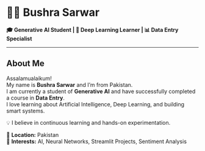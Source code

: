 # 👩‍💻 Bushra Sarwar

**🎓 Generative AI Student | 🧠 Deep Learning Learner | 📊 Data Entry Specialist**

---

##  About Me

Assalamualaikum!  
My name is **Bushra Sarwar** and I’m from Pakistan.  
I am currently a student of **Generative AI** and have successfully completed a course in **Data Entry**.  
I love learning about Artificial Intelligence, Deep Learning, and building smart systems.

💡 I believe in continuous learning and hands-on experimentation.

📍 **Location:** Pakistan  
🎯 **Interests:** AI, Neural Networks, Streamlit Projects, Sentiment Analysis

